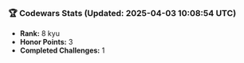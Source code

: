 ### 🏆 Codewars Stats (Updated: 2025-04-03 10:08:54 UTC)

- **Rank:** 8 kyu
- **Honor Points:** 3
- **Completed Challenges:** 1
